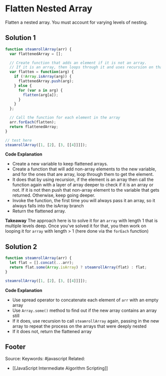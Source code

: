 # Flatten Nested Array
Flatten a nested array. You must account for varying levels of nesting.

## Solution 1
```js
function steamrollArray(arr) {
  var flattenedArray = [];

  // Create function that adds an element if it is not an array.
  // If it is an array, then loops through it and uses recursion on that array.
  var flatten = function(arg) {
    if (!Array.isArray(arg)) {
      flattenedArray.push(arg);
    } else {
      for (var a in arg) {
        flatten(arg[a]);
      }
    }
  };

  // Call the function for each element in the array
  arr.forEach(flatten);
  return flattenedArray;
}

// test here
steamrollArray([1, [2], [3, [[4]]]]);
```
**Code Explanation**
- Create a new variable to keep flattened arrays.
- Create a function that will add non-array elements to the new variable, and for the ones that are array, loop through them to get the element.
- It does that by using recursion, if the element is an array then call the function again with a layer of array deeper to check if it is an array or not. If it is not then push that non-array element to the variable that gets returned. Otherwise, keep going deeper.
- Invoke the function, the first time you will always pass it an array, so it always falls into the isArray branch
- Return the flattened array.

**Takeaway**
The approach here is to solve it for an `array` with length 1 that is multiple levels deep. Once you've solved it for that, you then work on looping it for `array` with length > 1 (here done via the `forEach` function)


## Solution 2
```js
function steamrollArray(arr) {
  let flat = [].concat(...arr);
  return flat.some(Array.isArray) ? steamrollArray(flat) : flat;
}

steamrollArray([1, [2], [3, [[4]]]]);
```
**Code Explanation**
-   Use spread operator to concatenate each element of `arr` with an empty array
-   Use `Array.some()` method to find out if the new array contains an array still
-   If it does, use recursion to call `steamrollArray` again, passing in the new array to repeat the process on the arrays that were deeply nested
-   If it does not, return the flattened array

Footer
---
Source:
Keywords: #javascript 
Related:
- [[JavaScript Intermediate Algorithm Scripting]]